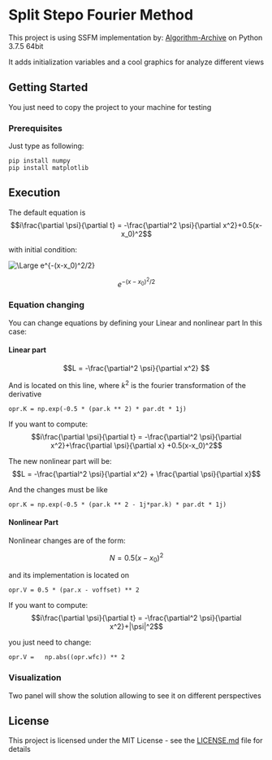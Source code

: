# Split Stepo Fourier Method

This project is using SSFM implementation by: [Algorithm-Archive](https://github.com/algorithm-archivists/algorithm-archive) on Python 3.7.5 64bit

It adds initialization variables and a cool graphics for analyze different views

## Getting Started

You just need to copy the project to your machine for testing

### Prerequisites

Just type as following:

```
pip install numpy
pip install matplotlib
```

## Execution 

The default equation is 
$$i\frac{\partial \psi}{\partial t} = -\frac{\partial^2 \psi}{\partial x^2}+0.5(x-x_0)^2$$

with initial condition:

<img src="https://latex.codecogs.com/svg.latex?\Large&space;e^{-(x-x_0)^2/2}" title="\Large e^{-(x-x_0)^2/2}" />


$$ e^{-(x-x_0)^2/2}$$

### Equation changing

You can change equations by defining your Linear and nonlinear part
In this case:

#### Linear part
$$L = -\frac{\partial^2 \psi}{\partial x^2} $$

And is located on this line, where $k^2$ is the fourier transformation of the derivative
```
opr.K = np.exp(-0.5 * (par.k ** 2) * par.dt * 1j)
```

If you want to compute:
$$i\frac{\partial \psi}{\partial t} = -\frac{\partial^2 \psi}{\partial x^2}+\frac{\partial \psi}{\partial x} +0.5(x-x_0)^2$$

The new nonlinear part will be:
$$L = -\frac{\partial^2 \psi}{\partial x^2} + \frac{\partial \psi}{\partial x}$$

And the changes must be like 

```
opr.K = np.exp(-0.5 * (par.k ** 2 - 1j*par.k) * par.dt * 1j)
```

#### Nonlinear Part

Nonlinear changes are of the form:

$$N = 0.5(x-x_0)^2 $$

and its implementation is located on

```
opr.V = 0.5 * (par.x - voffset) ** 2
```

If you want to compute:
$$i\frac{\partial \psi}{\partial t} = -\frac{\partial^2 \psi}{\partial x^2}+|\psi|^2$$

you just need to change:

```
opr.V =   np.abs((opr.wfc)) ** 2
```

### Visualization

Two panel will show the solution allowing to see it on different perspectives

## License

This project is licensed under the MIT License - see the [LICENSE.md](LICENSE.md) file for details